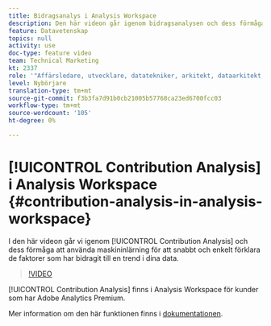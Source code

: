 ```yaml
---
title: Bidragsanalys i Analysis Workspace
description: Den här videon går igenom bidragsanalysen och dess förmåga att använda maskininlärning för att snabbt och enkelt förklara de faktorer som har bidragit till en trend i dina data.
feature: Datavetenskap
topics: null
activity: use
doc-type: feature video
team: Technical Marketing
kt: 2337
role: '"Affärsledare, utvecklare, datatekniker, arkitekt, dataarkitekt, administratör, ledare"'
level: Nybörjare
translation-type: tm+mt
source-git-commit: f3b3fa7d91b0cb21005b57768ca23ed6700fcc03
workflow-type: tm+mt
source-wordcount: '105'
ht-degree: 0%

---
```



# [!UICONTROL Contribution Analysis] i Analysis Workspace  {#contribution-analysis-in-analysis-workspace}

I den här videon går vi igenom [!UICONTROL Contribution Analysis] och dess förmåga att använda maskininlärning för att snabbt och enkelt förklara de faktorer som har bidragit till en trend i dina data.

>[!VIDEO](https://video.tv.adobe.com/v/25443/?quality=12)

[!UICONTROL Contribution Analysis] finns i Analysis Workspace för kunder som har Adobe Analytics Premium.

Mer information om den här funktionen finns i [dokumentationen](https://marketing.adobe.com/resources/help/en_US/analytics/analysis-workspace/anomaly_detection.html).
